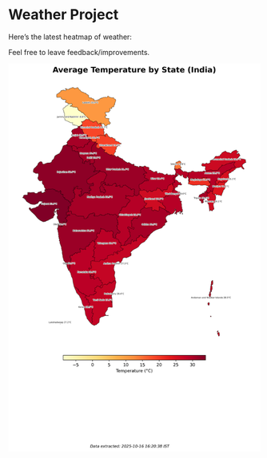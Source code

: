 # Weather Project

Here’s the latest heatmap of weather:

Feel free to leave feedback/improvements.

![India Heatmap](docs/assets/india_heatmap.png?v=F0CE00)
